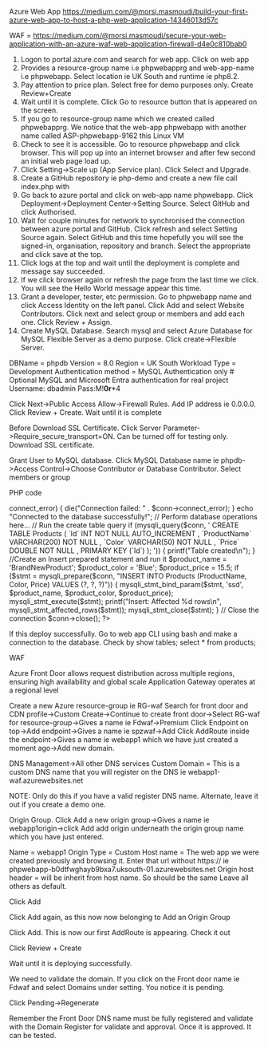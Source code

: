 Azure Web App https://medium.com/@morsi.masmoudi/build-your-first-azure-web-app-to-host-a-php-web-application-14346013d57c 

WAF = https://medium.com/@morsi.masmoudi/secure-your-web-application-with-an-azure-waf-web-application-firewall-d4e0c810bab0 

1. Logon to portal.azure.com and search for web app. Click on web app
2. Provides a resource-group name i.e phpwebapprg and web-app-name i.e phpwebapp. Select location ie UK South and runtime ie php8.2.
3. Pay attention to price plan. Select free for demo purposes only. Create Review+Create
4. Wait until it is complete. Click Go to resource button that is appeared on the screen.
5. If you go to resource-group name which we created called phpwebapprg. We notice that the web-app phpwebapp with another name called ASP-phpwebapp-9162 this Linux VM
6. Check to see it is accessible. Go to resource phpwebapp and click browser. This will pop up into an internet browser and after few second an initial web page load up.
7. Click Setting->Scale up (App Service plan). Click Select and Upgrade.
8. Create a GitHub repository ie php-demo and create a new file call index.php with   <?php echo("Hello World"); ?>
9. Go back to azure portal and click on web-app name phpwebapp. Click Deployment->Deployment Center->Setting Source. Select GitHub and click Authorised.
10. Wait for couple minutes for network to synchronised the connection between azure portal and GitHub. Click refresh and select Setting Source again. Select GitHub and this time hopefully you will see the signed-in, organisation, repository and branch. Select the appropriate and click save at the top.
11. Click logs at the top and wait until the deployment is complete and message say succeeded.
12. If we click browser again or refresh the page from the last time we click. You will see the Hello World message appear this time.
13. Grant a developer, tester, etc permission. Go to phpwebapp name and click Access Identity on the left panel. Click Add and select Website Contributors. Click next and select group or members and add each one. Click Review + Assign.
14. Create MySQL Database. Search mysql and select Azure Database for MySQL Flexible Server as a demo purpose. Click create->Flexible Server. 


DBName = phpdb
Version = 8.0
Region = UK South
Workload Type = Development
Authentication method = MySQL Authentication only	# Optional MySQL and Microsoft Entra authentication for real project
Username: dbadmin
Pass:M!******0r*******4

Click Next->Public Access Allow->Firewall Rules. Add IP address ie 0.0.0.0. Click Review + Create. Wait until it is complete

Before Download SSL Certificate. Click Server Parameter->Require_secure_transport=ON. Can be turned off for testing only. Download SSL certificate.

Grant User to MySQL database. Click MySQL Database name ie phpdb->Access Control->Choose Contributor or Database Contributor. Select members or group

PHP code

<?php
$servername = "phpdb.mysql.database.azure.com";
$username = "dbadmin";
$password = "M1ke0rBreak1234";
$database = "demo";

// Create connection
$conn = new mysqli($servername, $username, $password, $database);

// Check connection
if ($conn->connect_error) {
    die("Connection failed: " . $conn->connect_error);
}

echo "Connected to the database successfully!";

// Perform database operations here...

// Run the create table query
if (mysqli_query($conn, '
CREATE TABLE Products (
`Id` INT NOT NULL AUTO_INCREMENT ,
`ProductName` VARCHAR(200) NOT NULL ,
`Color` VARCHAR(50) NOT NULL ,
`Price` DOUBLE NOT NULL ,
PRIMARY KEY (`Id`)
);
')) {
printf("Table created\n");
}

//Create an Insert prepared statement and run it
$product_name = 'BrandNewProduct';
$product_color = 'Blue';
$product_price = 15.5;
if ($stmt = mysqli_prepare($conn, "INSERT INTO Products (ProductName, Color, Price) VALUES (?, ?, ?)")) {
mysqli_stmt_bind_param($stmt, 'ssd', $product_name, $product_color, $product_price);
mysqli_stmt_execute($stmt);
printf("Insert: Affected %d rows\n", mysqli_stmt_affected_rows($stmt));
mysqli_stmt_close($stmt);
}

// Close the connection
$conn->close();
?>

If this deploy successfully. Go to web app CLI using bash and make a connection to the database. Check by show tables; select * from products;

WAF

Azure Front Door allows request distribution across multiple regions, ensuring high availability and global scale
Application Gateway operates at a regional level

Create a new Azure resource-group ie RG-waf 
Search for front door and CDN profile->Custom Create->Continue to create front door->Select RG-waf for resource-group->Gives a name ie Fdwaf->Premium
Click Endpoint on top->Add endpoint->Gives a name ie spzwaf->Add
Click AddRoute inside the endpoint->Gives a name ie webapp1 which we have just created a moment ago->Add new domain.

DNS Management->All other DNS services
Custom Domain = This is a custom DNS name that you will register on the DNS ie webapp1-waf.azurewebsites.net

NOTE: Only do this if you have a valid register DNS name. Alternate, leave it out if you create a demo one.

Origin Group. Click Add a new origin group->Gives a name ie webapp1origin->click Add add origin underneath the origin group name which you have just entered.


Name = webapp1
Origin Type = Custom
Host name = The web app we were created previously and browsing it. Enter that url without https:// ie phpwebapp-b0dtfwghayb9bxa7.uksouth-01.azurewebsites.net
Origin host header = will be inherit from host name. So should be the same
Leave all others as default.

Click Add

Click Add again, as this now now belonging to Add an Origin Group

Click Add. This is now our first AddRoute is appearing. Check it out 

Click Review + Create

Wait until it is deploying successfully.

We need to validate the domain. If you click on the Front door name ie Fdwaf and select Domains under setting. You notice it is pending.

Click Pending->Regenerate

Remember the Front Door DNS name must be fully registered and validate with the Domain Register for validate and approval. Once it is approved. It can be tested.
